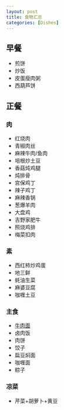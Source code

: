 ```yaml
---
layout: post
title: 食物汇总
categories: [Dishes]
---
```


## 早餐
* 煎饼
* 炒饭
* 皮蛋瘦肉粥
* 西葫芦饼


## 正餐


### 肉
* 红烧肉
* 青椒肉丝
* 麻辣牛肉/鱼肉
* 培根炒土豆
* 香菇炖鸡腿
* 炖排骨
* 宫保鸡丁
* 辣子鸡丁
* 麻辣香锅
* 葱爆羊肉
* 大盘鸡
* 吉野家肥牛
* 照烧鸡排
* 梅菜扣肉

### 素
* 西红柿炒鸡蛋
* 地三鲜
* 蚝油生菜
* 麻婆豆腐
* 咖喱土豆


### 主食
* [牛肉面]({{site.url}}/dishes/2019/08/26/牛肉面/)
* 卤肉饭
* 肉饼
* 饺子
* 扁豆焖面
* 咖喱面
* 粽子


### 凉菜
* 芹菜+胡萝卜+黄豆
